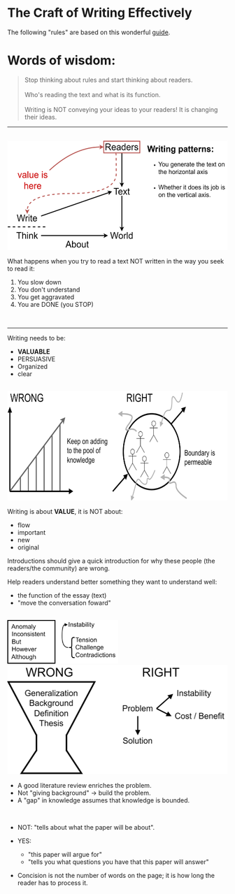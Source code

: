 # The Craft of Writing Effectively

The following "rules" are based on this wonderful [guide](https://youtu.be/vtIzMaLkCaM?si=8OM0uTMC8dKlDL-2). <br>

# Words of wisdom:

> Stop thinking about rules and start thinking about readers. <br><br>
> Who's reading the text and what is its function. <br><br>
> Writing is NOT conveying your ideas to your readers! It is changing their ideas.

---

<br>

<img src="images/writing_patterns.svg" height="250"/>

What happens when you try to read a text NOT written in the way you seek to read it:

1. You slow down
2. You don't understand
3. You get aggravated
4. You are DONE (you STOP)

<br>

---

Writing needs to be:

- **VALUABLE**
- PERSUASIVE
- Organized
- clear

<br>

<img src="images/models_of_knowledge.svg" height="250"/>

Writing is about **VALUE**, it is NOT about:

- flow
- important
- new
- original

Introductions should give a quick introduction for why these people (the readers/the community) are wrong.

Help readers understand better something they want to understand well:

- the function of the essay (text)
- "move the conversation foward"

<br>

<img src="images/instability.svg" height="100"/>

<br>

<img src="images/instability2.svg" height="250"/>

<br>

- A good literature review enriches the problem.
- Not "giving background" -> build the problem.
- A "gap" in knowledge assumes that knowledge is bounded.

<br>

- NOT: "tells about what the paper will be about".
- YES: 
  - "this paper will argue for" <br>
  - "tells you what questions you have that this paper will answer"

- Concision is not the number of words on the page; it is how long the reader has to process it.